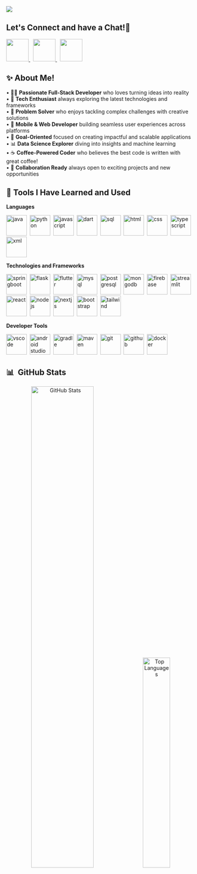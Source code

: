 <a href="https://capsule-render.vercel.app/">
  <img src="https://capsule-render.vercel.app/api?type=waving&height=225&color=0:2563eb,100:a855f7&fontColor=ffffff&text=Hello%20There!👋&nbsp;&nbsp;I'm%20Chinmay%20Tullu&fontSize=40"/>
</a>


<!-- Let's Connect -->
<h2 align="left">
  Let's Connect and have a Chat!💬
</h2>

<p align="left">
<a href="https://github.com/ChinmayTullu">
  <img height="60" src="https://user-images.githubusercontent.com/46517096/166972883-f5f1d88c-0246-4374-88ac-ded0f2cf0699.png"/>
</a>&nbsp;
<a href="https://www.linkedin.com/in/chinmay-tullu-2506ab28a/">
  <img height="60" src="https://user-images.githubusercontent.com/46517096/166973395-19676cd8-f8ec-4abf-83ff-da8243505b82.png"/>
</a>&nbsp;
<a href="https://www.instagram.com/chinmaytullu_04/">
  <img height="60" src="https://user-images.githubusercontent.com/46517096/166974368-9798f39f-1f46-499c-b14e-81f0a3f83a06.png"/>
</a>
</p>


<!-- About Me -->
<h2 align="left">
  ✨ About Me!
</h2>

<p align="left">
• 👨‍💻 <strong>Passionate Full-Stack Developer</strong> who loves turning ideas into reality<br/>
• 🚀 <strong>Tech Enthusiast</strong> always exploring the latest technologies and frameworks<br/>
• 🧠 <strong>Problem Solver</strong> who enjoys tackling complex challenges with creative solutions<br/>
• 📱 <strong>Mobile & Web Developer</strong> building seamless user experiences across platforms<br/>
• 🎯 <strong>Goal-Oriented</strong> focused on creating impactful and scalable applications<br/>
• 📊 <strong>Data Science Explorer</strong> diving into insights and machine learning<br/>
• ☕ <strong>Coffee-Powered Coder</strong> who believes the best code is written with great coffee!<br/>
• 🤝 <strong>Collaboration Ready</strong> always open to exciting projects and new opportunities
</p>


<!-- Tools Used -->
<h2> 🚀 Tools I Have Learned and Used</h2>

**Languages**
<p align="left">
<img src="https://cdn.jsdelivr.net/gh/devicons/devicon/icons/java/java-original.svg" alt="java" width="55" height="55"/>&nbsp;
<img src="https://cdn.jsdelivr.net/gh/devicons/devicon/icons/python/python-original.svg" alt="python" width="55" height="55"/>&nbsp;
<img src="https://cdn.jsdelivr.net/gh/devicons/devicon/icons/javascript/javascript-original.svg" alt="javascript" width="55" height="55"/>&nbsp;
<img src="https://cdn.jsdelivr.net/gh/devicons/devicon/icons/dart/dart-original.svg" alt="dart" width="55" height="55"/>&nbsp;
<img src="https://cdn.jsdelivr.net/gh/devicons/devicon/icons/azuresqldatabase/azuresqldatabase-original.svg" alt="sql" width="55" height="55"/>&nbsp;
<img src="https://cdn.jsdelivr.net/gh/devicons/devicon/icons/html5/html5-original.svg" alt="html" width="55" height="55"/>&nbsp;
<img src="https://cdn.jsdelivr.net/gh/devicons/devicon/icons/css3/css3-original.svg" alt="css" width="55" height="55"/>&nbsp;
<img src="https://cdn.jsdelivr.net/gh/devicons/devicon/icons/typescript/typescript-original.svg" alt="typescript" width="55" height="55"/>&nbsp;
<img src="https://cdn.jsdelivr.net/gh/devicons/devicon/icons/xml/xml-original.svg" alt="xml" width="55" height="55"/>
</p>

**Technologies and Frameworks**
<p align="left">
<img src="https://cdn.jsdelivr.net/gh/devicons/devicon/icons/spring/spring-original.svg" alt="springboot" width="55" height="55"/>&nbsp;
<img src="https://skillicons.dev/icons?i=flask" alt="flask" width="55" height="55"/>&nbsp;
<img src="https://cdn.jsdelivr.net/gh/devicons/devicon/icons/flutter/flutter-original.svg" alt="flutter" width="55" height="55"/>&nbsp;
<img src="https://cdn.jsdelivr.net/gh/devicons/devicon/icons/mysql/mysql-original.svg" alt="mysql" width="55" height="55"/>&nbsp;
<img src="https://cdn.jsdelivr.net/gh/devicons/devicon/icons/postgresql/postgresql-original.svg" alt="postgresql" width="55" height="55"/>&nbsp;
<img src="https://cdn.jsdelivr.net/gh/devicons/devicon/icons/mongodb/mongodb-original.svg" alt="mongodb" width="55" height="55"/>&nbsp;
<img src="https://cdn.jsdelivr.net/gh/devicons/devicon/icons/firebase/firebase-original.svg" alt="firebase" width="55" height="55"/>&nbsp;
<img src="https://cdn.jsdelivr.net/gh/devicons/devicon/icons/streamlit/streamlit-original.svg" alt="streamlit" width="55" height="55"/>&nbsp;
<img src="https://cdn.jsdelivr.net/gh/devicons/devicon/icons/react/react-original.svg" alt="react" width="55" height="55"/>&nbsp;
<img src="https://cdn.jsdelivr.net/gh/devicons/devicon/icons/nodejs/nodejs-original.svg" alt="nodejs" width="55" height="55"/>&nbsp;
<img src="https://cdn.jsdelivr.net/gh/devicons/devicon/icons/nextjs/nextjs-original.svg" alt="nextjs" width="55" height="55"/>&nbsp;
<img src="https://cdn.jsdelivr.net/gh/devicons/devicon/icons/bootstrap/bootstrap-original.svg" alt="bootstrap" width="55" height="55"/>&nbsp;
<img src="https://cdn.jsdelivr.net/gh/devicons/devicon/icons/tailwindcss/tailwindcss-original.svg" alt="tailwind" width="55" height="55"/>
</p>

**Developer Tools**
<p align="left">
<img src="https://cdn.jsdelivr.net/gh/devicons/devicon/icons/vscode/vscode-original.svg" alt="vscode" width="55" height="55"/>&nbsp;
<img src="https://cdn.jsdelivr.net/gh/devicons/devicon/icons/androidstudio/androidstudio-original.svg" alt="android studio" width="55" height="55"/>&nbsp;
<img src="https://cdn.jsdelivr.net/gh/devicons/devicon/icons/gradle/gradle-original.svg" alt="gradle" width="55" height="55"/>&nbsp;
<img src="https://cdn.jsdelivr.net/gh/devicons/devicon/icons/maven/maven-original.svg" alt="maven" width="55" height="55"/>&nbsp;
<img src="https://cdn.jsdelivr.net/gh/devicons/devicon/icons/git/git-original.svg" alt="git" width="55" height="55"/>&nbsp;
<img src="https://cdn.simpleicons.org/github/000000/ffffff" alt="github" width="55" height="55"/>&nbsp;
<img src="https://cdn.jsdelivr.net/gh/devicons/devicon/icons/docker/docker-original.svg" alt="docker" width="55" height="55"/>
</p>

<!-- GitHub Stats -->
<h2> 📊 &nbsp;GitHub Stats</h2>
<p align="center">
<img src="https://github-readme-stats.vercel.app/api?username=ChinmayTullu&show_icons=true&theme=transparent" alt="GitHub Stats" width="57.5%"/>
&nbsp;
<img src="https://github-readme-stats.vercel.app/api/top-langs/?username=ChinmayTullu&layout=compact&theme=transparent&langs_count=8" alt="Top Languages" width="38%"/>
</p>

